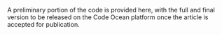 A preliminary portion of the code is provided here, with the full and final version to be released on the Code Ocean platform once the article is accepted for publication.
